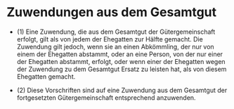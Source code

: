 # Zuwendungen aus dem Gesamtgut

- (1) Eine Zuwendung, die aus dem Gesamtgut der Gütergemeinschaft erfolgt, gilt als von jedem der Ehegatten zur Hälfte gemacht. Die Zuwendung gilt jedoch, wenn sie an einen Abkömmling, der nur von einem der Ehegatten abstammt, oder an eine Person, von der nur einer der Ehegatten abstammt, erfolgt, oder wenn einer der Ehegatten wegen der Zuwendung zu dem Gesamtgut Ersatz zu leisten hat, als von diesem Ehegatten gemacht.

- (2) Diese Vorschriften sind auf eine Zuwendung aus dem Gesamtgut der fortgesetzten Gütergemeinschaft entsprechend anzuwenden.

